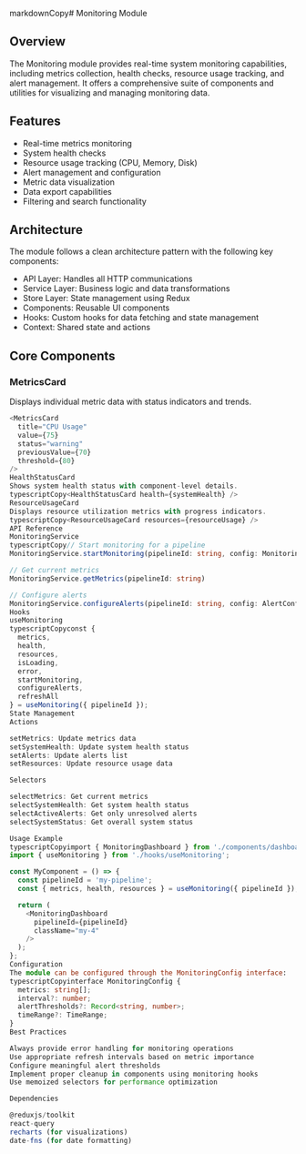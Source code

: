 markdownCopy# Monitoring Module

## Overview
The Monitoring module provides real-time system monitoring capabilities, including metrics collection, health checks, resource usage tracking, and alert management. It offers a comprehensive suite of components and utilities for visualizing and managing monitoring data.

## Features
- Real-time metrics monitoring
- System health checks
- Resource usage tracking (CPU, Memory, Disk)
- Alert management and configuration
- Metric data visualization
- Data export capabilities
- Filtering and search functionality

## Architecture
The module follows a clean architecture pattern with the following key components:
- API Layer: Handles all HTTP communications
- Service Layer: Business logic and data transformations
- Store Layer: State management using Redux
- Components: Reusable UI components
- Hooks: Custom hooks for data fetching and state management
- Context: Shared state and actions

## Core Components

### MetricsCard
Displays individual metric data with status indicators and trends.

```typescript
<MetricsCard
  title="CPU Usage"
  value={75}
  status="warning"
  previousValue={70}
  threshold={80}
/>
HealthStatusCard
Shows system health status with component-level details.
typescriptCopy<HealthStatusCard health={systemHealth} />
ResourceUsageCard
Displays resource utilization metrics with progress indicators.
typescriptCopy<ResourceUsageCard resources={resourceUsage} />
API Reference
MonitoringService
typescriptCopy// Start monitoring for a pipeline
MonitoringService.startMonitoring(pipelineId: string, config: MonitoringConfig)

// Get current metrics
MonitoringService.getMetrics(pipelineId: string)

// Configure alerts
MonitoringService.configureAlerts(pipelineId: string, config: AlertConfig)
Hooks
useMonitoring
typescriptCopyconst {
  metrics,
  health,
  resources,
  isLoading,
  error,
  startMonitoring,
  configureAlerts,
  refreshAll
} = useMonitoring({ pipelineId });
State Management
Actions

setMetrics: Update metrics data
setSystemHealth: Update system health status
setAlerts: Update alerts list
setResources: Update resource usage data

Selectors

selectMetrics: Get current metrics
selectSystemHealth: Get system health status
selectActiveAlerts: Get only unresolved alerts
selectSystemStatus: Get overall system status

Usage Example
typescriptCopyimport { MonitoringDashboard } from './components/dashboard/MonitoringDashboard';
import { useMonitoring } from './hooks/useMonitoring';

const MyComponent = () => {
  const pipelineId = 'my-pipeline';
  const { metrics, health, resources } = useMonitoring({ pipelineId });

  return (
    <MonitoringDashboard
      pipelineId={pipelineId}
      className="my-4"
    />
  );
};
Configuration
The module can be configured through the MonitoringConfig interface:
typescriptCopyinterface MonitoringConfig {
  metrics: string[];
  interval?: number;
  alertThresholds?: Record<string, number>;
  timeRange?: TimeRange;
}
Best Practices

Always provide error handling for monitoring operations
Use appropriate refresh intervals based on metric importance
Configure meaningful alert thresholds
Implement proper cleanup in components using monitoring hooks
Use memoized selectors for performance optimization

Dependencies

@reduxjs/toolkit
react-query
recharts (for visualizations)
date-fns (for date formatting)

